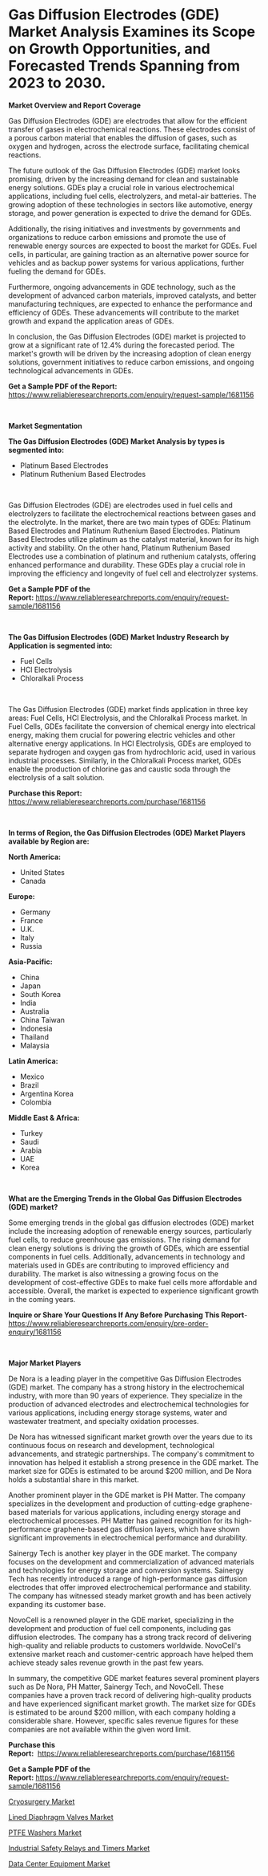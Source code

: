 <p><h1>Gas Diffusion Electrodes (GDE) Market Analysis Examines its Scope on Growth Opportunities, and Forecasted Trends Spanning from 2023 to 2030.</h1></p><p><strong>Market Overview and Report Coverage</strong></p>
<p><p>Gas Diffusion Electrodes (GDE) are electrodes that allow for the efficient transfer of gases in electrochemical reactions. These electrodes consist of a porous carbon material that enables the diffusion of gases, such as oxygen and hydrogen, across the electrode surface, facilitating chemical reactions.</p><p>The future outlook of the Gas Diffusion Electrodes (GDE) market looks promising, driven by the increasing demand for clean and sustainable energy solutions. GDEs play a crucial role in various electrochemical applications, including fuel cells, electrolyzers, and metal-air batteries. The growing adoption of these technologies in sectors like automotive, energy storage, and power generation is expected to drive the demand for GDEs.</p><p>Additionally, the rising initiatives and investments by governments and organizations to reduce carbon emissions and promote the use of renewable energy sources are expected to boost the market for GDEs. Fuel cells, in particular, are gaining traction as an alternative power source for vehicles and as backup power systems for various applications, further fueling the demand for GDEs.</p><p>Furthermore, ongoing advancements in GDE technology, such as the development of advanced carbon materials, improved catalysts, and better manufacturing techniques, are expected to enhance the performance and efficiency of GDEs. These advancements will contribute to the market growth and expand the application areas of GDEs.</p><p>In conclusion, the Gas Diffusion Electrodes (GDE) market is projected to grow at a significant rate of 12.4% during the forecasted period. The market's growth will be driven by the increasing adoption of clean energy solutions, government initiatives to reduce carbon emissions, and ongoing technological advancements in GDEs.</p></p>
<p><strong>Get a Sample PDF of the Report:</strong> <a href="https://www.reliableresearchreports.com/enquiry/request-sample/1681156">https://www.reliableresearchreports.com/enquiry/request-sample/1681156</a></p>
<p>&nbsp;</p>
<p><strong>Market Segmentation</strong></p>
<p><strong>The Gas Diffusion Electrodes (GDE) Market Analysis by types is segmented into:</strong></p>
<p><ul><li>Platinum Based Electrodes</li><li>Platinum Ruthenium Based Electrodes</li></ul></p>
<p>&nbsp;</p>
<p><p>Gas Diffusion Electrodes (GDE) are electrodes used in fuel cells and electrolyzers to facilitate the electrochemical reactions between gases and the electrolyte. In the market, there are two main types of GDEs: Platinum Based Electrodes and Platinum Ruthenium Based Electrodes. Platinum Based Electrodes utilize platinum as the catalyst material, known for its high activity and stability. On the other hand, Platinum Ruthenium Based Electrodes use a combination of platinum and ruthenium catalysts, offering enhanced performance and durability. These GDEs play a crucial role in improving the efficiency and longevity of fuel cell and electrolyzer systems.</p></p>
<p><strong>Get a Sample PDF of the Report:</strong>&nbsp;<a href="https://www.reliableresearchreports.com/enquiry/request-sample/1681156">https://www.reliableresearchreports.com/enquiry/request-sample/1681156</a></p>
<p>&nbsp;</p>
<p><strong>The Gas Diffusion Electrodes (GDE) Market Industry Research by Application is segmented into:</strong></p>
<p><ul><li>Fuel Cells</li><li>HCl Electrolysis</li><li>Chloralkali Process</li></ul></p>
<p>&nbsp;</p>
<p><p>The Gas Diffusion Electrodes (GDE) market finds application in three key areas: Fuel Cells, HCl Electrolysis, and the Chloralkali Process market. In Fuel Cells, GDEs facilitate the conversion of chemical energy into electrical energy, making them crucial for powering electric vehicles and other alternative energy applications. In HCl Electrolysis, GDEs are employed to separate hydrogen and oxygen gas from hydrochloric acid, used in various industrial processes. Similarly, in the Chloralkali Process market, GDEs enable the production of chlorine gas and caustic soda through the electrolysis of a salt solution.</p></p>
<p><strong>Purchase this Report:</strong>&nbsp; <a href="https://www.reliableresearchreports.com/purchase/1681156">https://www.reliableresearchreports.com/purchase/1681156</a></p>
<p>&nbsp;</p>
<p><strong>In terms of Region, the Gas Diffusion Electrodes (GDE) Market Players available by Region are:</strong></p>
<p>
    <p> <strong> North America: </strong>
        <ul>
            <li>United States</li>
            <li>Canada</li>
        </ul>
        </p> 
    <p> <strong> Europe: </strong>
        <ul>
            <li>Germany</li>
            <li>France</li>
            <li>U.K.</li>
            <li>Italy</li>
            <li>Russia</li>
        </ul>
        </p> 
    <p> <strong> Asia-Pacific: </strong>
        <ul>
            <li>China</li>
            <li>Japan</li>
            <li>South Korea</li>
            <li>India</li>
            <li>Australia</li>
            <li>China Taiwan</li>
            <li>Indonesia</li>
            <li>Thailand</li>
            <li>Malaysia</li>
        </ul>
        </p> 
    <p> <strong> Latin America: </strong>
        <ul>
            <li>Mexico</li>
            <li>Brazil</li>
            <li>Argentina Korea</li>
            <li>Colombia</li>
        </ul>
        </p> 
    <p> <strong> Middle East & Africa: </strong>
        <ul>
            <li>Turkey</li>
            <li>Saudi</li>
            <li>Arabia</li>
            <li>UAE</li>
            <li>Korea</li>
        </ul>
    </p>
    </p>
<p>&nbsp;</p>
<p><strong>What are the Emerging Trends in the Global Gas Diffusion Electrodes (GDE) market?</strong></p>
<p><p>Some emerging trends in the global gas diffusion electrodes (GDE) market include the increasing adoption of renewable energy sources, particularly fuel cells, to reduce greenhouse gas emissions. The rising demand for clean energy solutions is driving the growth of GDEs, which are essential components in fuel cells. Additionally, advancements in technology and materials used in GDEs are contributing to improved efficiency and durability. The market is also witnessing a growing focus on the development of cost-effective GDEs to make fuel cells more affordable and accessible. Overall, the market is expected to experience significant growth in the coming years.</p></p>
<p><strong>Inquire or Share Your Questions If Any Before Purchasing This Report</strong>- <a href="https://www.reliableresearchreports.com/enquiry/pre-order-enquiry/1681156">https://www.reliableresearchreports.com/enquiry/pre-order-enquiry/1681156</a></p>
<p>&nbsp;</p>
<p><strong>Major Market Players</strong></p>
<p><p>De Nora is a leading player in the competitive Gas Diffusion Electrodes (GDE) market. The company has a strong history in the electrochemical industry, with more than 90 years of experience. They specialize in the production of advanced electrodes and electrochemical technologies for various applications, including energy storage systems, water and wastewater treatment, and specialty oxidation processes.</p><p>De Nora has witnessed significant market growth over the years due to its continuous focus on research and development, technological advancements, and strategic partnerships. The company's commitment to innovation has helped it establish a strong presence in the GDE market. The market size for GDEs is estimated to be around $200 million, and De Nora holds a substantial share in this market.</p><p>Another prominent player in the GDE market is PH Matter. The company specializes in the development and production of cutting-edge graphene-based materials for various applications, including energy storage and electrochemical processes. PH Matter has gained recognition for its high-performance graphene-based gas diffusion layers, which have shown significant improvements in electrochemical performance and durability.</p><p>Sainergy Tech is another key player in the GDE market. The company focuses on the development and commercialization of advanced materials and technologies for energy storage and conversion systems. Sainergy Tech has recently introduced a range of high-performance gas diffusion electrodes that offer improved electrochemical performance and stability. The company has witnessed steady market growth and has been actively expanding its customer base.</p><p>NovoCell is a renowned player in the GDE market, specializing in the development and production of fuel cell components, including gas diffusion electrodes. The company has a strong track record of delivering high-quality and reliable products to customers worldwide. NovoCell's extensive market reach and customer-centric approach have helped them achieve steady sales revenue growth in the past few years.</p><p>In summary, the competitive GDE market features several prominent players such as De Nora, PH Matter, Sainergy Tech, and NovoCell. These companies have a proven track record of delivering high-quality products and have experienced significant market growth. The market size for GDEs is estimated to be around $200 million, with each company holding a considerable share. However, specific sales revenue figures for these companies are not available within the given word limit.</p></p>
<p><strong>Purchase this Report:</strong>&nbsp;&nbsp;<a href="https://www.reliableresearchreports.com/purchase/1681156">https://www.reliableresearchreports.com/purchase/1681156</a></p>
<p></p>
<p><strong>Get a Sample PDF of the Report:</strong>&nbsp;<a href="https://www.reliableresearchreports.com/enquiry/request-sample/1681156">https://www.reliableresearchreports.com/enquiry/request-sample/1681156</a></p>
<p><p><a href="https://medium.com/@jeffrystehr/decoding-cryosurgery-market-metrics-market-share-trends-and-growth-patterns-f9020611eaf3">Cryosurgery Market</a></p><p><a href="https://github.com/Chiragrp25/Market-Research-Report-List-1/blob/main/lined-diaphragm-valves-market.md">Lined Diaphragm Valves Market</a></p><p><a href="https://github.com/YashRP12/Market-Research-Report-List-1/blob/main/ptfe-washers-market.md">PTFE Washers Market</a></p><p><a href="https://www.linkedin.com/pulse/industrial-safety-relays-timers-market-research-report-provides-9qo4c/">Industrial Safety Relays and Timers Market</a></p><p><a href="https://medium.com/@odellernser/data-center-equipment-market-analysis-its-cagr-market-segmentation-and-global-industry-overview-81ebc67f8401">Data Center Equipment Market</a></p></p>